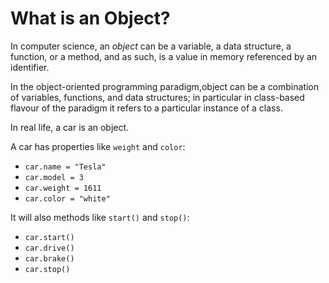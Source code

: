 # What is an Object?

In computer science, an _object_ can be a variable, a data structure, a function, or a method, and as such, is a value in memory referenced by an identifier.

In the object-oriented programming paradigm,object can be a combination of variables, functions, and data structures; in particular in class-based flavour of the paradigm it refers to a particular instance of a class.

In real life, a car is an object.

A car has properties like `weight` and `color`:

- `car.name = "Tesla"`
- `car.model = 3`
- `car.weight = 1611`
- `car.color = "white"`

It will also methods like `start()` and `stop()`:

- `car.start()`
- `car.drive()`
- `car.brake()`
- `car.stop()`